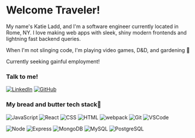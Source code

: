 # Welcome Traveler!
My name's Katie Ladd, and I'm a software engineer currently located in Rome, NY. I love making web apps with sleek, shiny modern frontends and lightning fast backend queries.

When I'm not slinging code, I'm playing video games, D&D, and gardening 🌱

Currently seeking gainful employment!

### Talk to me!
[![LinkedIn](https://img.shields.io/badge/LinkedIn-0077B5?style=flat-square&logo=linkedin&logoColor=white&link=https://www.linkedin.com/in/katie-ladd/)](https://www.linkedin.com/in/katie-ladd/)
[![GitHub](https://img.shields.io/badge/GitHub-100000?style=flat-square&logo=github&logoColor=white&link=https://github.com/katieladd/)](https://github.com/katieladd/)

### My bread and butter tech stack💖
![JavaScript](https://img.shields.io/badge/JavaScript%20-%23323330.svg?&style=flat-square&logo=javascript&logoColor=%23F7DF1E)
![React](https://img.shields.io/badge/React%20-%2320232a.svg?&style=flat-square&logo=react&logoColor=%2361DAFB)
![CSS](https://img.shields.io/badge/CSS3%20-%231572B6.svg?&style=flat-square&logo=css3&logoColor=white)
![HTML](https://img.shields.io/badge/HTML5%20-%23E34F26.svg?&style=flat-square&logo=html5&logoColor=white)
![webpack](https://img.shields.io/badge/webpack%20-%238DD6F9.svg?&style=flat-square&logo=webpack&logoColor=black)
![Git](https://img.shields.io/badge/Git%20-%23F05033.svg?&style=flat-square&logo=git&logoColor=white)
![VSCode](https://img.shields.io/badge/VS%20Code%20-%23007ACC.svg?&style=flat-square&logo=visual-studio-code&logoColor=white)

![Node](https://img.shields.io/badge/Node.js%20-%2343853D.svg?&style=flat-square&logo=node.js&logoColor=white)
![Express](https://img.shields.io/badge/Express%20-%23404d59.svg?&style=flat-square)
![MongoDB](https://img.shields.io/badge/MongoDB-%234ea94b.svg?&style=flat-square&logo=mongodb&logoColor=white)
![MySQL](https://img.shields.io/badge/MySQL-%2300f.svg?&style=flat-square&logo=mysql&logoColor=white)
![PostgreSQL](https://img.shields.io/badge/PostgreSQL-%23316192.svg?&style=flat-square&logo=postgresql&logoColor=white)


